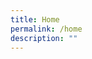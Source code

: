 ```yaml
---
title: Home
permalink: /home
description: ""
---
```

<style>
#main-content .bp-section-pagetitle {display:none;}
</style>